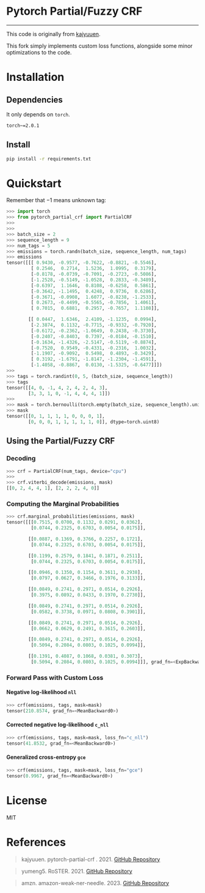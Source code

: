 # Pytorch Partial/Fuzzy CRF
---

This code is originally from [kajyuuen](https://github.com/kajyuuen).

This fork simply implements custom loss functions, alongside some minor optimizations to the code.



# Installation

## Dependencies

It only depends on ``torch``.

```sh
torch~=2.0.1
```


## Install

```sh
pip install -r requirements.txt
```



# Quickstart

Remember that $-1$ means unknown tag:

```py
>>> import torch
>>> from pytorch_partial_crf import PartialCRF
>>>
>>>
>>> batch_size = 2
>>> sequence_length = 9
>>> num_tags = 5
>>> emissions = torch.randn(batch_size, sequence_length, num_tags)
>>> emissions
tensor([[[ 0.9430, -0.9577, -0.7622, -0.8821, -0.5546],
         [ 0.2546,  0.2714,  1.5236,  1.0995,  0.3179],
         [-0.8178, -0.0739, -0.7091, -0.2723, -0.5086],
         [-1.2528, -0.5149, -1.0528,  0.2833, -0.3489],
         [-0.6397,  1.1646,  0.8108, -0.6258,  0.5861],
         [-0.3642, -1.1495,  0.4248,  0.9736,  0.6286],
         [-0.3671, -0.0908,  1.6077, -0.8238, -1.2533],
         [ 0.2673, -0.4499, -0.5565, -0.7856,  1.4061],
         [ 0.7015,  0.6881,  0.2957, -0.7657,  1.1108]],

        [[ 0.0447,  1.6346,  2.4109, -1.1235,  0.0994],
         [-2.3874,  0.1132, -0.7715, -0.9332, -0.7920],
         [-0.6172, -0.2362, -1.0649,  0.2438, -0.3730],
         [-0.2407, -0.8403,  0.7397, -0.0184, -0.1510],
         [-0.1634, -1.4326, -2.5147, -0.5119, -0.8874],
         [-0.7520,  0.9549, -0.4331, -0.2316,  1.0032],
         [-1.1907, -0.9092,  0.5498,  0.4893, -0.3429],
         [ 0.3192, -1.6791, -1.8147, -1.2304, -1.4591],
         [-1.4058, -0.8867,  0.0130, -1.5325, -0.6477]]])
>>>
>>> tags = torch.randint(0, 5, (batch_size, sequence_length))
>>> tags
tensor([[4, 0, -1, 4, 2, 4, 2, 4, 3],
        [3, 3, 1, 0, -1, 4, 4, 4, 1]])
>>>
>>> mask = torch.bernoulli(torch.empty(batch_size, sequence_length).uniform_(0, 1)).byte()
>>> mask
tensor([[0, 1, 1, 1, 1, 0, 0, 0, 1],
        [0, 0, 0, 1, 1, 1, 1, 1, 0]], dtype=torch.uint8)
```


## Using the Partial/Fuzzy CRF

### Decoding

```py
>>> crf = PartialCRF(num_tags, device="cpu")
>>>
>>> crf.viterbi_decode(emissions, mask)
[[0, 2, 4, 4, 1], [2, 2, 2, 4, 0]]
```

### Computing the Marginal Probabilities

```py
>>> crf.marginal_probabilities(emissions, mask)
tensor([[[0.7515, 0.0700, 0.1132, 0.0291, 0.0362],
         [0.0744, 0.2325, 0.6703, 0.0054, 0.0175]],

        [[0.0887, 0.1369, 0.3766, 0.2257, 0.1721],
         [0.0744, 0.2325, 0.6703, 0.0054, 0.0175]],

        [[0.1199, 0.2579, 0.1841, 0.1871, 0.2511],
         [0.0744, 0.2325, 0.6703, 0.0054, 0.0175]],

        [[0.0946, 0.1350, 0.1154, 0.3611, 0.2938],
         [0.0797, 0.0627, 0.3466, 0.1976, 0.3133]],

        [[0.0849, 0.2741, 0.2971, 0.0514, 0.2926],
         [0.3975, 0.0892, 0.0433, 0.1970, 0.2730]],

        [[0.0849, 0.2741, 0.2971, 0.0514, 0.2926],
         [0.0582, 0.3738, 0.0971, 0.0808, 0.3901]],

        [[0.0849, 0.2741, 0.2971, 0.0514, 0.2926],
         [0.0662, 0.0629, 0.2491, 0.3615, 0.2603]],

        [[0.0849, 0.2741, 0.2971, 0.0514, 0.2926],
         [0.5094, 0.2084, 0.0803, 0.1025, 0.0994]],

        [[0.1391, 0.4087, 0.1068, 0.0381, 0.3073],
         [0.5094, 0.2084, 0.0803, 0.1025, 0.0994]]], grad_fn=<ExpBackward0>)
```

### Forward Pass with Custom Loss

#### Negative log-likelihood ``nll``
```py
>>> crf(emissions, tags, mask=mask)
tensor(210.8574, grad_fn=<MeanBackward0>)
```

#### Corrected negative log-likelihood ``c_nll``
```py
>>> crf(emissions, tags, mask=mask, loss_fn="c_nll")
tensor(41.8532, grad_fn=<MeanBackward0>)
```

#### Generalized cross-entropy ``gce``
```py
>>> crf(emissions, tags, mask=mask, loss_fn="gce")
tensor(0.9967, grad_fn=<MeanBackward0>)
```



# License

MIT



# References

> kajyuuen. pytorch-partial-crf . 2021. [GitHub Repository](https://github.com/kajyuuen/pytorch-partial-crf/tree/master)

> yumeng5. RoSTER. 2021. [GitHub Repository](https://github.com/yumeng5/RoSTER/tree/main)

> amzn. amazon-weak-ner-needle. 2023. [GitHub Repository](https://github.com/amzn/amazon-weak-ner-needle)